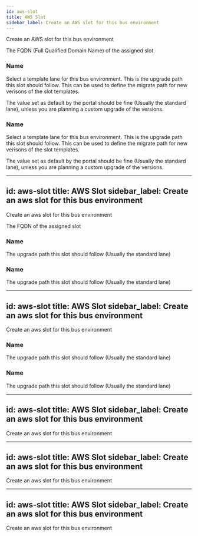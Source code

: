 ```yaml
---
id: aws-slot
title: AWS Slot
sidebar_label: Create an AWS slot for this bus environment
---
```


Create an AWS slot for this bus environment


The FQDN (Full Qualified Domain Name) of the assigned slot.

### Name
Select a template lane for this bus environment. This is the upgrade path this slot should follow. This can be used to define the migrate path for new verisons of the slot templates.

The value set as default by the portal should be fine (Usually the standard lane), unless you are planning a custom upgrade of the versions.



### Name
Select a template lane for this bus environment. This is the upgrade path this slot should follow. This can be used to define the migrate path for new verisons of the slot templates.

The value set as default by the portal should be fine (Usually the standard lane), unless you are planning a custom upgrade of the versions.



---
id: aws-slot
title: AWS Slot
sidebar_label: Create an aws slot for this bus environment
---

Create an aws slot for this bus environment


The FQDN of the assigned slot

### Name
The upgrade path this slot should follow (Usually the standard lane)

### Name
The upgrade path this slot should follow (Usually the standard lane)

---
id: aws-slot
title: AWS Slot
sidebar_label: Create an aws slot for this bus environment
---

Create an aws slot for this bus environment

### Name
The upgrade path this slot should follow (Usually the standard lane)

### Name
The upgrade path this slot should follow (Usually the standard lane)

---
id: aws-slot
title: AWS Slot
sidebar_label: Create an aws slot for this bus environment
---

Create an aws slot for this bus environment

---
id: aws-slot
title: AWS Slot
sidebar_label: Create an aws slot for this bus environment
---

Create an aws slot for this bus environment

---
id: aws-slot
title: AWS Slot
sidebar_label: Create an aws slot for this bus environment
---

Create an aws slot for this bus environment

